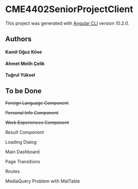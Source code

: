 # CME4402SeniorProjectClient

This project was generated with [Angular CLI](https://github.com/angular/angular-cli) version 10.2.0.

## Authors

#### Kamil Oğuz Köse
#### Ahmet Melih Çelik
#### Tuğrul Yüksel

## To be Done

<s> Foreign Language Component </s>

<s> Personal Info Component </s>

<s> Work Experiences Component </s>

Result Component

Loading Dialog

Main Dashboard

Page Transitions

Routes

MediaQuery Problem with MatTable
